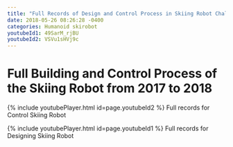 ```yaml
---
title: "Full Records of Design and Control Process in Skiing Robot Challenge"
date: 2018-05-26 08:26:28 -0400
categories: Humanoid skirobot
youtubeId1: 49SarM_rjBU
youtubeId2: VSVu1sHVj9c
---
```

# Full Building and Control Process of the Skiing Robot from 2017 to 2018
{% include youtubePlayer.html id=page.youtubeId2 %}
Full records for Control Skiing Robot

{% include youtubePlayer.html id=page.youtubeId1 %}
Full records for Designing Skiing Robot


